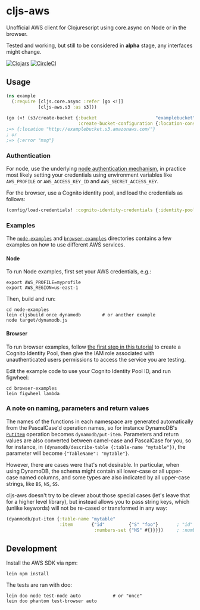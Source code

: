 # cljs-aws

Unofficial AWS client for Clojurescript using core.async on Node or in the browser.

Tested and working, but still to be considered in **alpha** stage, any interfaces might change.

[![Clojars](https://img.shields.io/clojars/v/cljs-aws.svg?style=flat)](https://clojars.org/cljs-aws)
[![CircleCI](https://circleci.com/gh/polymeris/cljs-aws.svg?style=svg)](https://circleci.com/gh/polymeris/cljs-aws)

## Usage

```clojure
(ns example
  (:require [cljs.core.async :refer [go <!]]
            [cljs-aws.s3 :as s3]))
            
(go (<! (s3/create-bucket {:bucket                      "examplebucket"
                           :create-bucket-configuration {:location-constraint "eu-west-1"}})))
;=> {:location "http://examplebucket.s3.amazonaws.com/"}
; or
;=> {:error "msg"}
```

### Authentication

For node, use the underlying
[node authentication mechanism](https://docs.aws.amazon.com/sdk-for-javascript/v2/developer-guide/setting-credentials-node.html),
in practice most likely setting your credentials using environment variables like `AWS_PROFILE` or `AWS_ACCESS_KEY_ID`
and `AWS_SECRET_ACCESS_KEY`. 

For the browser, use a Cognito identity pool, and load the credentials as follows:
```clojure
(config/load-credentials! :cognito-identity-credentials {:identity-pool-id "<id>"})
```

### Examples

The [`node-examples`](node-examples/src/cljs_aws) and [`browser-examples`](browser-examples/src/cljs_aws) directories contains a few examples on how to use different AWS services.

#### Node
 
To run Node examples, first set your AWS credentials, e.g.:
```
export AWS_PROFILE=myprofile
export AWS_REGION=us-east-1
```
Then, build and run:
```
cd node-examples
lein cljsbuild once dynamodb        # or another example
node target/dynamodb.js 
```

#### Browser

To run browser examples, follow [the first step in this tutorial](https://docs.aws.amazon.com/sdk-for-javascript/v2/developer-guide/getting-started-browser.html)
to create a Cognito Identity Pool, then give the IAM role associated with unauthenticated users permissions to access the
service you are testing.

Edit the example code to use your Cognito Identity Pool ID, and run figwheel:
```
cd browser-examples
lein figwheel lambda
```

### A note on naming, parameters and return values

The names of the functions in each namespace are generated automatically from the PascalCase'd operation names,
so for instance DynamoDB's [`PutItem`](https://docs.aws.amazon.com/AWSJavaScriptSDK/latest/AWS/DynamoDB.html#putItem-property)
operation becomes `dynamodb/put-item`.
Parameters and return values are also converted between camel-case and PascalCase for you, so for instance, in 
`(dynamodb/describe-table {:table-name "mytable"})`, the parameter will become `{"TableName": "mytable"}`.

However, there are cases were that's not desirable. In particular, when using DynamoDB, the schema might contain
all lower-case or all upper-case named columns, and some types are also indicated by all upper-case strings, like
`BS`, `NS`, `SS`.

cljs-aws doesn't try to be clever about those special cases (let's leave that for a higher level library), but instead
allows you to pass string keys, which (unlike keywords) will not be re-cased or transformed in any way:
```clojure
(dyanmodb/put-item {:table-name "mytable"
                    :item       {"id"         {"S" "foo"}       ; "id" *not* re-cased to "Id"
                                 :numbers-set {"NS" #{}}}})     ; :numbers-set *is* PascalCased'd, but "NS" is not  
```

## Development

Install the AWS SDK via npm:
```
lein npm install
```

The tests are ran with doo:
```
lein doo node test-node auto            # or "once"
lein doo phantom test-browser auto
```
